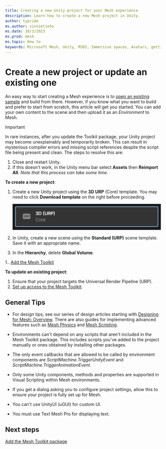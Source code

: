 ```yaml
---
title: Creating a new Unity project for your Mesh experience
description: Learn how to create a new Mesh project in Unity.
author: typride
ms.author: vinnietieto
ms.date: 10/3/2023
ms.prod: mesh
ms.topic: How to
keywords: Microsoft Mesh, Unity, M365, Immersive spaces, Avatars, getting started, documentation, features
---
```


# Create a new project or update an existing one

An easy way to start creating a Mesh experience is to [open an existing sample](../getting-started/choose-your-journey.md) and build from there. However, if you know what you want to build and prefer to start from scratch, this article will get you started. You can add your own content to the scene and then upload it as an *Environment* to Mesh.

> [!IMPORTANT]
> In rare instances, after you update the Toolkit package, your Unity project may become unexplainably and temporarily broken. This can result in mysterious compiler errors and missing script references despite the script file being present and clean. The steps to resolve this are:
> 1. Close and restart Unity.
> 1. If this doesn't work, in the Unity menu bar select **Assets** then **Reimport All**. *Note that this process can take some time.*

**To create a new project**:

1. Create a new Unity project using the **3D URP** (Core) template.  You may need to click **Download template** on the right before proceeding.

    ![A screenshot of the 3D URP Core template option when you create a new Unity project.](../../media/get-started-developing-mesh/image008.png)

1. In Unity, create a new scene using the **Standard (URP)** scene
    template. Save it with an appropriate name.

1. In the **Hierarchy**, delete **Global Volume**.

1.. [Add the Mesh Toolkit](../build-your-basic-environment/add-the-mesh-toolkit-package.md)


**To update an existing project**:

1. Ensure that your project targets the Universal Render Pipeline (URP).
1. [Set up access to the Mesh Toolkit](../build-your-basic-environment/access-the-mesh-toolkit-package.md).

## General Tips

- For design tips, see our series of design articles starting with [Designing for Mesh: Overview](../../Create/design/overview.md). There are also guides for implementing advanced features such as [Mesh Physics](../../Create/enhance-your-environment/physics-interactions.md) and [Mesh Scripting](../../Create/script-your-scene-logic/mesh-scripting-overview.md).

- Environments can't depend on any scripts that aren't included in the Mesh Toolkit package. This includes scripts you've added to the project manually or ones obtained by installing other packages.

- The only event callbacks that are allowed to be called by environment components are _ScriptMachine.TriggerUnityEvent_ and _ScriptMachine.TriggerAnimationEvent_.

- Only some Unity components, methods and properties are supported in Visual Scripting within Mesh environments.

- If you get a dialog asking you to configure project settings, allow this to ensure your project is fully set up for Mesh.

- You can't use UnityUI (uGUI) for custom UI.

- You must use Text Mesh Pro for displaying text.

## Next steps

[Add the Mesh Toolkit package](add-the-mesh-toolkit-package.md)

